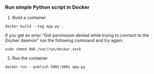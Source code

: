 ### Run simple Python script in Docker

1. Build a container
```shell
docker build --tag app.py . 
```
If you get an error "Got permission denied while trying to connect to the Docker daemon" run the following command and try again:
```shell
sudo chmod 666 /var/run/docker.sock
```

2. Run the container
```shell
docker run --publish 5001:5001 app.py
```